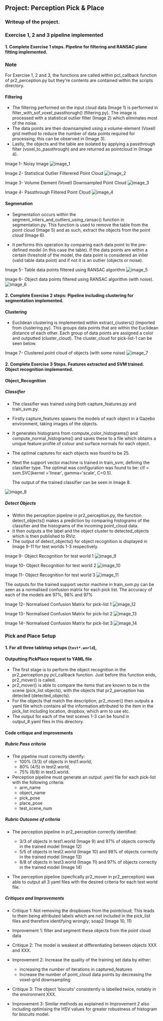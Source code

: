 ## Project: Perception Pick & Place
### Writeup of the project.

### Exercise 1, 2 and 3 pipeline implemented
#### 1. Complete Exercise 1 steps. Pipeline for filtering and RANSAC plane fitting implemented.

### Note
For Exercise 1, 2 and 3, the functions are called within pcl_callback 
function of pr2_perception.py but they're contents are contained within 
the scripts directory.


#### Filtering

- The filtering performed on the input cloud data (Image 1) is performed in 
  filter_with_sof_voxel_passthorugh() (filtering.py). The image is processed
  with a statistical outlier filter (Image 2) which eliminates most of the 
  noise. 
- The data points are then downsampled using a volume-element (Voxel)
  grid method to reduce the number of data points required for processing; 
  this can be observed in (Image 3). 
- Lastly, the objects and the table are isolated by applying a passthrough 
  filter (voxel_to_passthrough) and are returned as pointcloud in 
  (Image 4). 

Image 1- Noisy Image
![image_1](./photos/Image_1-Noisy-PC.png)

Image 2- Statistical Outlier Filterered Point Cloud
![image_2](./photos/Image_2-SOF-FIltered.png)

Image 3- Volume Element (Voxel) Downsampled Point Cloud
![image_3](./photos/Image_3-Voxel-Filtered.png)

Image 4- Passthrough Filtered Point Cloud
![image_4](./photos/Image_4-Passthough-filtered.png)


#### Segmenation

- Segmentation occurs within the segment_inliers_and_outliers_using_ransac()
  function in segmentation.py. This function is used to remove the table from 
  the point cloud (Image 5) and as such, extract the objects from 
  the point cloud (Image 6). 

- It performs this operation by comparing each data point to the pre-defined 
  model (in this case the table). If the data points are within a certain 
  threshold of the model, the data point is considered an inlier (valid table 
  data point) and if not it is an outlier (objects or noise).

Image 5- Table data points filtered using RANSAC algorithm
![image_5](./photos/Image_5-Table-RANSAC.png)

Image 6- Object data points filtered using RANSAC algorithm (with noise).
![image_6](./photos/Image_6-Objects-RANSAC.png)



#### 2. Complete Exercise 2 steps: Pipeline including clustering for segmentation implemented.  

#### Clustering

- Euclidean clustering is implemented within extract_clusters() (imported from
  clustering.py). This groups data points that are within the Euclidean 
  distance of each other. Each group of data points are assigned a color and 
  outputted (cluster_cloud). The cluster_cloud for pick-list-1 can be seen below. 

Image 7- Clustered point cloud of objects (with some noise)
![image_7](./photos/Image_7-Clustering.png)



#### 2. Complete Exercise 3 Steps.  Features extracted and SVM trained.  Object recognition implemented.

#### Object_Recognition

##### Classifier
- The classifier was trained using both capture_features.py and train_svm.py.

- Firstly capture_features spawns the models of each object in a Gazebo
  environment, taking images of the objects. 
- It generates histograms from compute_color_histograms() and 
  compute_normal_histograms() and saves these to a file which obtains
  a unique feature profile of colour and surface normals for each object.
- The optimal captures for each objects was found to be 25.
- Next the support vector machine is trained in train_svm, defining the 
  classifier type. The optimal was configuration was found to be:
  clf = svm.SVC(kernel ='linear', gamma='scale', C=0.5). 

  The output of the trained classifier can be seen in 
  Image 8.


![image_8](./photos/Image_8-Train-SVM.png)


##### Detect Objects
- Within the perception pipeline in pr2_perception.py, the function 
  detect_objects() makes a prediction by comparing histograms of the classifier
  and the histograms of the incoming point_cloud data. 
- It then outputs a the label and the object cluster to detected_objects 
  which is then published to RViz.
- The output of detect_objects() for object recognition is displayed in Image 9-11
  for test worlds 1-3 respectively.
  
Image 9- Object Recognition for test world 1
![image_9](./photos/Image_9-Object-Recognition-Pick-List-1.png)

Image 10- Object Recognition for test world 2
![image_10](./photos/Image_10-Object-Recognition-Pick-List-2.png)

Image 11- Object Recognition for test world 3
![image_11](./photos/Image_11-Object-Recognition-Pick-List-3.png)


The outputs for the trained support vector machine in train_svm.py
can be seen as a normalised confusion matrix for each pick list.
The accuracy of each of the models are 97%, 98% and 97%

Image 12- Normalised Confusion Matrix for pick-list 1
![image_12](./photos/test1-40-NCM.png)

Image 13- Normalised Confusion Matrix for pick-list 2
![image_13](./photos/test2-50-NCM.png)

Image 14- Normalised Confusion Matrix for pick-list 3
![image_14](./photos/test3-25-NCM.png)

### Pick and Place Setup

#### 1. For all three tabletop setups (`test*.world`), 

#### Outputting PickPlace request to YAML file
- The first stage is to perform the object recognition in the pr2_perception.py 
  pcl_callback function. Just before this function ends, pr2_mover() is called.
- pr2_mover() is able to compare the items that are known to be in the scene 
  (pick_list objects), with the objects that pr2_perception has detected 
  (detected_objects). 
- For the objects that match the description, pr2_mover() then outputs a yaml 
  file which contains all the information attributed to the item in the 
  pick_list including location, dropbox, which arm to use etc.
- The output for each of the test scenes 1-3 can be found in output_#.yaml files
  in this directory.


#### Code critique and improvements

##### Rubric Pass criteria
- The pipeline must correctly identify:
  - 100% (3/3) of objects in test1.world,
  - 80% (4/5) in test2.world,
  - 75% (6/8) in test3.world.
- Perception pipeline must generate an output .yaml file for each pick-list with the following criteria:
  - arm_name
  - object_name
  - pick_pose
  - place_pose
  - test_scene_num

  
##### Rubric Outcome of criteria
- The perception pipeline in pr2_perception correctly identified:
  - 3/3 of objects in test1.world (Image 9) and 97% of objects correctly in the trained model (Image 12)
  - 5/5 of objects in test2.world (Image 10) and 98% of objects correctly in the trained model (Image 13)
  - 8/8 of objects in test3.world (Image 11) and 97% of objects correctly in the trained model (Image 14)
  
- The perception pipeline (specfically pr2_mover in pr2_perception) was able to output all 3 yaml files
  with the desired criteria for each test world file.

##### Critiques and Improvements

- Critique 1: Not removing the dropboxes from the pointcloud; This leads to 
  them being attributed labels which are not included in the pick_list files
  and therefore identifying wrongly; soap2 (Image 10, 11)

- Improvement 1: filter and segment these objects from the point cloud data

- Critique 2: The model is weakest at differentiating between objects XXX and 
  XXX. 

- Improvement 2: Increase the quality of the training set data by either: 
  - increasing the number of iterations in captured_features
  - Increase the number of point_cloud data points by decreasing the voxel-grid 
    downsampling

- Critique 3: The object 'biscuits' consistently is labelled twice, notably
  in the environment XXX.

- Improvement 3: Similar methods as explained in Improvement 2 also including
  optimising the HSV values for greater robustness of histogram for biscuits
  model.






